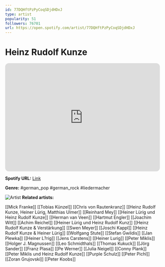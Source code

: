 ```yaml
---
id: 77DQHftPzPyCoqSDjdHDxJ
type: artist
popularity: 51
followers: 76701
url: https://open.spotify.com/artist/77DQHftPzPyCoqSDjdHDxJ
---
```

# Heinz Rudolf Kunze

<iframe style="border-radius:12px" src="https://open.spotify.com/embed/artist/77DQHftPzPyCoqSDjdHDxJ" width="100%" height="352" frameBorder="0" allowfullscreen="" allow="autoplay; clipboard-write; encrypted-media; fullscreen; picture-in-picture" loading="lazy"></iframe>

**Spotify URL:** [Link](https://open.spotify.com/artist/77DQHftPzPyCoqSDjdHDxJ)

**Genre:**  #german_pop #german_rock #liedermacher

![Artist](https://i.scdn.co/image/ab6761610000e5eb8f5136147aa99347e4d4e919)
**Related artists:**

[[Mick Franke]]
[[Tobias Künzel]]
[[Chris von Rautenkranz]]
[[Heinz Rudolf Kunze, Heiner Lürig, Matthias Ulmer]]
[[Reinhard Mey]]
[[Heiner Lürig und Heinz Rudolf Kunze]]
[[Herman van Veen]]
[[Hartmut Engler]]
[[Joachim Witt]]
[[Achim Reichel]]
[[Heiner Lürig und Heinz Rudolf Kunz]]
[[Heinz Rudolf Kunze & Verstärkung]]
[[Swen Meyer]]
[[Joschi Kappl]]
[[Heinz Rudolf Kunze & Heiner Lürig]]
[[Wolfgang Stute]]
[[Stefan Gwildis]]
[[Jan Plewka]]
[[Heiner L?rig]]
[[Jens Carstens]]
[[Heiner Lurig]]
[[Peter Miklis]]
[[Holger J. Magnussen]]
[[Leo Schmidthals]]
[[Thomas Kukuck]]
[[Jörg Sander]]
[[Franz Plasa]]
[[Pe Werner]]
[[Julia Neigel]]
[[Conny Plank]]
[[Peter Miklis und Heinz Rudolf Kunze]]
[[Purple Schulz]]
[[Peter Pichl]]
[[Zoran Grujovski]]
[[Peter Koobs]]
